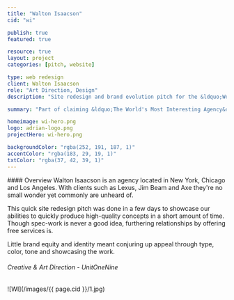 ```yaml
---
title: "Walton Isaacson"
cid: "wi"

publish: true
featured: true

resource: true
layout: project
categories: [pitch, website]

type: web redesign
client: Walton Isaacson
role: "Art Direction, Design"
description: "Site redesign and brand evolution pitch for the &ldquo;World's Most Interesting Agency&rdquo; - Walton Isaacson."

summary: "Part of claiming &ldquo;The World's Most Interesting Agency&rdquo; is having an interesting website. We approached Walton Isaacon with a redesign and brand evolution at the height of a long lasting working relationship."

homeimage: wi-hero.png
logo: adrian-logo.png
projectHero: wi-hero.png

backgroundColor: "rgba(252, 191, 187, 1)"
accentColor: "rgba(183, 29, 19, 1)"      
txtColor: "rgba(37, 42, 39, 1)"      
---
```

<section class="overview">
#### Overview
Walton Isaacson is an agency located in New York, Chicago and Los Angeles. With clients such as Lexus, Jim Beam and Axe they're no small wonder yet commonly are unheard of.

This quick site redesign pitch was done in a few days to showcase our abilities to quickly produce high-quality concepts in a short amount of time. Though spec-work is never a good idea, furthering relationships by offering free services is.

Little brand equity and identity meant conjuring up appeal through type, color, tone and showcasing the work.

###### Creative & Art Direction - UnitOneNine

</section>
<section class="content">
![WI](/images/{{ page.cid }}/1.jpg)
</section>